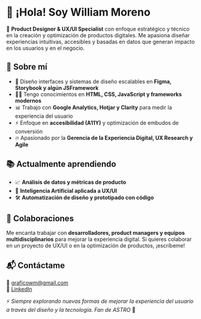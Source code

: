 # 👋 ¡Hola! Soy William Moreno  

🚀 **Product Designer & UX/UI Specialist** con enfoque estratégico y técnico en la creación y optimización de productos digitales. Me apasiona diseñar experiencias intuitivas, accesibles y basadas en datos que generan impacto en los usuarios y en el negocio.  

## 🚀 Sobre mí  
- 🎨 Diseño interfaces y sistemas de diseño escalables en **Figma, Storybook y algún JSFramework**  
- 🧑‍💻 Tengo conocimientos en **HTML, CSS, JavaScript y frameworks modernos**  
- 📊 Trabajo con **Google Analytics, Hotjar y Clarity** para medir la experiencia del usuario  
- ⚡ Enfoque en **accesibilidad (A11Y)** y optimización de embudos de conversión  
- 🔥 Apasionado por la **Gerencia de la Experiencia Digital, UX Research y Agile**  

## 📚 Actualmente aprendiendo  
- 📈 **Análisis de datos y métricas de producto**  
- 🤖 **Inteligencia Artificial aplicada a UX/UI**  
- 🛠 **Automatización de diseño y prototipado con código**  

## 🤝 Colaboraciones  
Me encanta trabajar con **desarrolladores, product managers y equipos multidisciplinarios** para mejorar la experiencia digital. Si quieres colaborar en un proyecto de UX/UI o en la optimización de productos, ¡escríbeme!  

## 📬 Contáctame  
📩 [graficowm@gmail.com](mailto:graficowm@gmail.com)  
🔗 [LinkedIn](https://www.linkedin.com/in/wmorenov)  

⚡ *Siempre explorando nuevas formas de mejorar la experiencia del usuario a través del diseño y la tecnología. Fan de ASTRO* 🚀  
